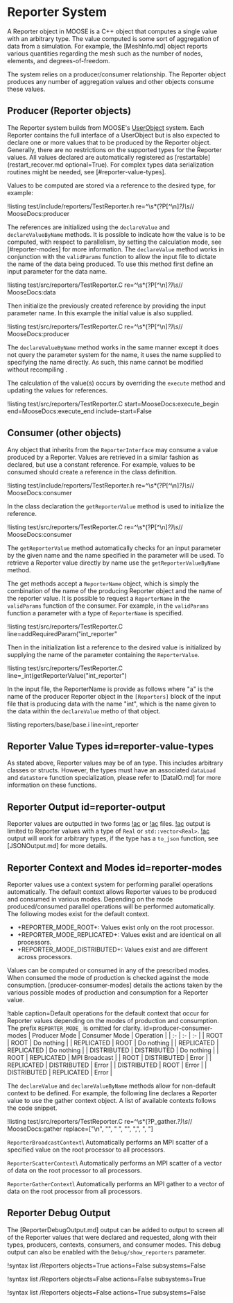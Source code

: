 # Reporter System

A Reporter object in MOOSE is a C++ object that computes a single value with an arbitrary type. The
value computed is some sort of aggregation of data from a simulation. For example, the [MeshInfo.md]
object reports various quantities regarding the mesh such as the number of nodes, elements, and
degrees-of-freedom.

The system relies on a producer/consumer relationship. The Reporter object produces any number of
aggregation values and other objects consume these values.

## Producer (Reporter objects)

The Reporter system builds from MOOSE's [UserObject](/UserObjects/index.md) system. Each Reporter
contains the full interface of a UserObject but is also expected to declare one or more values that
to be produced by the Reporter object. Generally, there are no restrictions on the supported types for
the Reporter values. All values declared are automatically registered as
[restartable](restart_recover.md optional=True). For complex types data serialization routines
might be needed, see [#reporter-value-types].

Values to be computed are stored via a reference to the desired type, for example:

!listing test/include/reporters/TestReporter.h re=^\s*(?P<content>[^\n]*?)\s*// MooseDocs:producer

The references are initialized using the `declareValue` and `declareValueByName` methods.
It is possible to indicate how the value is to be computed, with respect to parallelism, by setting
the calculation mode, see [#reporter-modes] for more information. The `declareValue` method
works in conjunction with the `validParams` function to allow the input file to dictate the
name of the data being produced. To use this method first define an input parameter for the
data name.

!listing test/src/reporters/TestReporter.C re=^\s*(?P<content>[^\n]*?)\s*// MooseDocs:data

Then initialize the previously created reference by providing the input parameter name. In this
example the initial value is also supplied.

!listing test/src/reporters/TestReporter.C re=^\s*(?P<content>[^\n]*?)\s*// MooseDocs:producer

The `declareValueByName` method works in the same manner except it does not query the parameter
system for the name, it uses the name supplied to specifying the name directly. As such, this name
cannot be modified without recompiling .

The calculation of the value(s) occurs by overriding the `execute` method and updating the values
for references.

!listing test/src/reporters/TestReporter.C start=MooseDocs:execute_begin end=MooseDocs:execute_end include-start=False

## Consumer (other objects)

Any object that inherits from the `ReporterInterface` may consume a value produced by a Reporter.
Values are retrieved in a similar fashion as declared, but use a constant reference. For example,
values to be consumed should create a reference in the class definition.

!listing test/include/reporters/TestReporter.h re=^\s*(?P<content>[^\n]*?)\s*// MooseDocs:consumer

In the class declaration the `getReporterValue` method is used to initialize the reference.

!listing test/src/reporters/TestReporter.C re=^\s*(?P<content>[^\n]*?)\s*// MooseDocs:consumer

The `getReporterValue` method automatically checks for an input parameter by the given name and the
name specified in the parameter will be used. To retrieve a Reporter value directly by name use
the `getReporterValueByName` method.

The get methods accept a `ReporterName` object, which is simply the combination of the name
of the producing Reporter object and the name of the reporter value. It is possible to request
a `ReporterName` in the `validParams` function of the consumer. For example, in the `validParams`
function a parameter with a type of `ReporterName` is specified.

!listing test/src/reporters/TestReporter.C line=addRequiredParam<ReporterName>("int_reporter"

Then in the initialization list a reference to the desired value is initialized by supplying the
name of the parameter containing the `ReporterValue`.

!listing test/src/reporters/TestReporter.C line=_int(getReporterValue<int>("int_reporter")

In the input file, the ReporterName is provide as follows where "a" is the name of the
producer Reporter object in the `[Reporters]` block of the input file that is producing data
with the name "int", which is the name given to the data within the `declareValue` metho of that
object.

!listing reporters/base/base.i line=int_reporter

## Reporter Value Types id=reporter-value-types

As stated above, Reporter values may be of an type. This includes arbitrary classes or structs.
However, the types must have an associated `dataLoad` and `dataStore` function specialization,
please refer to [DataIO.md] for more information on these functions.

## Reporter Output id=reporter-output

Reporter values are outputted in two forms [!ac](CSV) or [!ac](JSON) files. [!ac](CSV) output
is limited to Reporter values with a type of `Real` or `std::vector<Real>`. [!ac](JSON) output will
work for arbitrary types, if the type has a `to_json` function, see [JSONOutput.md] for more details.

## Reporter Context and Modes id=reporter-modes

Reporter values use a context system for performing parallel operations automatically. The default
context allows Reporter values to be produced and consumed in various modes. Depending on the mode
produced/consumed parallel operations will be performed automatically. The following modes exist for
the default context.

- +REPORTER_MODE_ROOT+: Values exist only on the root processor.
- +REPORTER_MODE_REPLICATED+: Values exist and are identical on all processors.
- +REPORTER_MODE_DISTRIBUTED+: Values exist and are different across processors.

Values can be computed or consumed in any of the prescribed modes. When consumed the mode of
production is checked against the mode consumption. [producer-consumer-modes] details the
actions taken by the various possible modes of production and consumption for a Reporter value.

!table caption=Default operations for the default context that occur for Reporter values depending
               on the modes of production and consumption. The prefix `REPORTER_MODE_` is omitted
               for clarity.
       id=producer-consumer-modes
| Producer Mode | Consumer Mode | Operation |
| :- | :- | :- |
| ROOT | ROOT | Do nothing |
| REPLICATED | ROOT | Do nothing |
| REPLICATED | REPLICATED | Do nothing |
| DISTRIBUTED | DISTRIBUTED | Do nothing |
| ROOT | REPLICATED | MPI Broadcast |
| ROOT | DISTRIBUTED | Error |
| REPLICATED | DISTRIBUTED | Error |
| DISTRIBUTED | ROOT | Error |
| DISTRIBUTED | REPLICATED | Error |

The `declareValue` and `declareValueByName` methods allow for non-default context to be defined. For
example, the following line declares a Reporter value to use the gather context object. A list of
available contexts follows the code snippet.

!listing test/src/reporters/TestReporter.C re=^\s*(?P<content>_gather.*?)\s*// MooseDocs:gather
                                           replace=["\n", "", " ", "", ",", ", "]


`ReporterBroadcastContext`\\
Automatically performs an MPI scatter of a specified value on the root processor to all processors.

`ReporterScatterContext`\\
Automatically performs an MPI scatter of a vector of data on the root processor to all processors.

`ReporterGatherContext`\\
Automatically performs an MPI gather to a vector of data on the root processor from all processors.

## Reporter Debug Output

The [ReporterDebugOutput.md] output can be added to output to screen all of the Reporter values that were declared and requested, along with their types, producers, contexts, consumers, and consumer modes. This debug output can also be enabled with the `Debug/show_reporters` parameter.

!syntax list /Reporters objects=True actions=False subsystems=False

!syntax list /Reporters objects=False actions=False subsystems=True

!syntax list /Reporters objects=False actions=True subsystems=False

